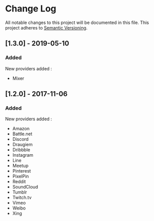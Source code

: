 # Change Log

All notable changes to this project will be documented in this file. This project adheres to [Semantic Versioning](http://semver.org/).

## [1.3.0] - 2019-05-10
### Added
New providers added :
- Mixer

## [1.2.0] - 2017-11-06
### Added
New providers added :
- Amazon
- Battle.net
- Discord
- Draugiem
- Dribbble
- Instagram
- Line
- Meetup
- Pinterest
- PixelPin
- Reddit
- SoundCloud
- Tumblr
- Twitch.tv
- Vimeo
- Weibo
- Xing